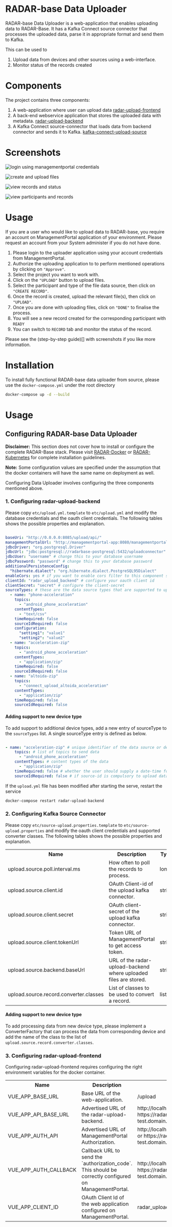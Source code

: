 # RADAR-base Data Uploader

RADAR-base Data Uploader is a web-application that enables uploading data to RADAR-Base. It has a Kafka Connect source connector that processes the uploaded data, parse it in appropriate format and send them to Kafka.

This can be used to 
1. Upload data from devices and other sources using a web-interface.
2. Monitor status of the records created

# Components 
The project contains three components:
1. A web-application where user can upload data [radar-upload-frontend](radar-upload-frontend)
2. A back-end webservice application that stores the uploaded data with metadata. [radar-upload-backend](radar-upload-backend)
3. A Kafka Connect source-connector that loads data from backend connector and sends it to Kafka. [kafka-connect-upload-source](kafka-connect-upload-source)


# Screenshots
![login using managementportal credentials](https://raw.githubusercontent.com/RADAR-base/radar-upload-source-connector/master/docs/assets/Selection_003.bmp)

![create and upload files](https://raw.githubusercontent.com/RADAR-base/radar-upload-source-connector/master/docs/assets/Selection_010.bmp)

![view records and status](https://raw.githubusercontent.com/RADAR-base/radar-upload-source-connector/master/docs/assets/Selection_011.bmp)

![view participants and records](https://raw.githubusercontent.com/RADAR-base/radar-upload-source-connector/master/docs/assets/Selection_012.bmp)

# Usage
If you are a user who would like to upload data to RADAR-base, you require an account on ManagementPortal application of your environment. Please request an account from your System administer if you do not have done.

1. Please login to the uploader application using your account credentials from ManagementPortal.
2. Authorize the uploading application to to perform mentioned operations by clicking on `"Approve"`.
3. Select the project you want to work with.
4. Click on the `"UPLOAD"` button to upload files.
5. Select the participant and type of the file data source, then click on `"CREATE RECORD"`.
6. Once the record is created, upload the relevant file(s), then click on `"UPLOAD"`.
7. Once you are done with uploading files, click on `"DONE"` to finalise the process.
8. You will see a new record created for the corresponding participant with `READY`
9. You can switch to `RECORD` tab and monitor the status of the record.

Please see the (step-by-step guide)[] with screenshots if you like more information.

# Installation

To install fully functional RADAR-base data uploader from source, please use the `docker-compose.yml` under the root directory

```bash
docker-compose up -d --build
```


# Usage

## Configuring RADAR-base Data Uploader

**Disclaimer:** This section does not cover how to install or configure the complete RADAR-Base stack. Please visit [RADAR-Docker](https://github.com/RADAR-base/RADAR-Docker) or [RADAR-Kubernetes](https://github.com/RADAR-base/RADAR-Kubernetes) for complete installation guidelines. 

**Note:** Some configuration values are specified under the assumption that the docker containers will have the same name on deployment as well.

Configuring Data Uploader involves configuring the three components mentioned above.

### 1. Configuring radar-upload-backend
Please copy `etc/upload.yml.template` to `etc/upload.yml` and modify the database credentials and the oauth client credentials. The following tables shows the possible properties and explanation.

```yaml

baseUri: "http://0.0.0.0:8085/upload/api/"
managementPortalUrl: "http://managementportal-app:8080/managementportal/"
jdbcDriver: "org.postgresql.Driver"
jdbcUrl: "jdbc:postgresql://radarbase-postgresql:5432/uploadconnector"
jdbcUser: "username" # change this to your database username
jdbcPassword: "password" # change this to your database password
additionalPersistenceConfig:
  "hibernate.dialect": "org.hibernate.dialect.PostgreSQL95Dialect"
enableCors: yes # if you want to enable cors filter to this component specify yes
clientId: "radar_upload_backend" # configure your oauth client id
clientSecret: "secret" # configure the client-secret
sourceTypes: # these are the data source types that are supported to upload data
  - name: "phone-acceleration"
    topics:
      - "android_phone_acceleration"
    contentTypes:
      - "text/csv"
    timeRequired: false
    sourceIdRequired: false
    configuration:
      "setting1": "value1"
      "setting2": "value2"
  - name: "acceleration-zip"
    topics:
      - "android_phone_acceleration"
    contentTypes:
      - "application/zip"
    timeRequired: false
    sourceIdRequired: false
  - name: "altoida-zip"
    topics:
      - "connect_upload_altoida_acceleration"
    contentTypes:
      - "application/zip"
    timeRequired: false
    sourceIdRequired: false

```

#### Adding support to new device type
To add support to additional device types, add a new entry of sourceType to the `sourceTypes` list.
A single sourceType entry is defined as below.

```yaml

- name: "acceleration-zip" # unique identifier of the data source or device (*required)
    topics: # list of topics to send data
      - "android_phone_acceleration" 
    contentTypes: # content types of the data
      - "application/zip"
    timeRequired: false # whether the user should supply a date-time for the upload e.g. when the data is not timestamped. 
    sourceIdRequired: false # if source-id is compulsory to upload data, specify true.    
``` 

If the `upload.yml` file has been modified after starting the serve, restart the service

```bash
docker-compose restart radar-upload-backend
```

### 2. Configuring Kafka Source Connector

Please copy `etc/source-upload.properties.template` to `etc/source-upload.properties` and modify the oauth client credentials and supported converter classes. The following tables shows the possible properties and explanation.


<table class="data-table"><tbody>
<tr>
<th>Name</th>
<th>Description</th>
<th>Type</th>
<th>Default</th>
<th>Valid Values</th>
<th>Importance</th>
</tr>
<tr>
<td>upload.source.poll.interval.ms</td></td><td>How often to poll the records to process.</td></td><td>long</td></td><td>60000</td></td><td></td></td><td>low</td></td></tr>
<tr>
<td>upload.source.client.id</td></td><td>OAuth Client-id of the upload kafka connector.</td></td><td>string</td></td><td>radar-upload-connector-client</td></td><td></td></td><td>high</td></td></tr>
<tr>
<td>upload.source.client.secret</td></td><td>OAuth client-secret of the upload kafka connector.</td></td><td>string</td></td><td></td></td><td></td></td><td>high</td></td></tr>
<tr>
<td>upload.source.client.tokenUrl</td></td><td>Token URL of ManagementPortal to get access token.</td></td><td>string</td></td><td></td></td><td></td></td><td>high</td></td></tr>
<tr>
<td>upload.source.backend.baseUrl</td></td><td>URL of the radar-upload-backend where uploaded files are stored.</td></td><td>string</td></td><td>http://radar-upload-connect-backend:8085/radar-upload/</td></td><td></td></td><td>high</td></td></tr>
<tr>
<td>upload.source.record.converter.classes</td></td><td>List of classes to be used to convert a record.</td></td><td>list</td></td><td>org.radarbase.connect.upload.converter.phone.AccelerometerConverterFactory</td></td><td>Class extending org.radarbase.connect.upload.converter.ConverterFactory</td></td><td>high</td></td></tr>
</tbody></table>

#### Adding support to new device type
To add processing data from new device type, please implement a ConverterFactory that can process the data from corresponding device and add the name of the class to the list of `upload.source.record.converter.classes`.

### 3. Configuring radar-upload-frontend

Configuring radar-upload-frontend requires configuring the right environment variables for the docker container.

<table class="data-table"><tbody>
<tr>
<th>Name</th>
<th>Description</th>
<th>Values</th>
</tr>
<tr>
<td>VUE_APP_BASE_URL</td><td>Base URL of the web-application.</td><td>/upload</td>
<tr>
<tr>
<td>VUE_APP_API_BASE_URL</td><td>Advertised URL of the radar-upload-backend.</td><td>http://localhost:8080/upload/api/ or https://radarbase-test.domain.com/upload/api/</td>
<tr>
<tr>
<td>VUE_APP_AUTH_API</td><td>Advertised URL of ManagementPortal Authorization.</td><td>http://localhost:8080/managementportal/oauth or https://radarbase-test.domain.com/managementportal/oauth</td>
<tr>
<tr>
<td>VUE_APP_AUTH_CALLBACK</td><td>Callback URL to send the `authorization_code`. This should be correctly configured on ManagementPortal.</td><td>http://localhost:8080/upload/login or https://radarbase-test.domain.com/upload/login</td>
<tr>
<tr>
<td>VUE_APP_CLIENT_ID</td><td>OAuth Client Id of the web application configured on ManagementPortal. </td><td>radar_upload_frontend</td>
<tr>
</tbody></table>


